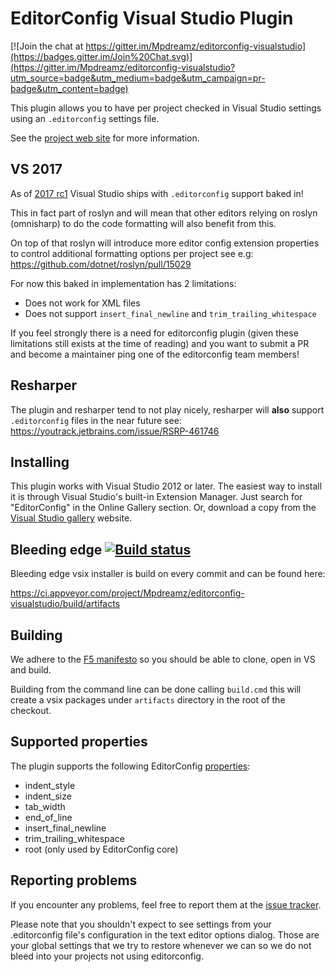 # EditorConfig Visual Studio Plugin

[![Join the chat at https://gitter.im/Mpdreamz/editorconfig-visualstudio](https://badges.gitter.im/Join%20Chat.svg)](https://gitter.im/Mpdreamz/editorconfig-visualstudio?utm_source=badge&utm_medium=badge&utm_campaign=pr-badge&utm_content=badge)

This plugin allows you to have per project checked in Visual Studio settings using an `.editorconfig` settings file.

See the [project web site](http://editorconfig.org) for more information.

## VS 2017

As of [2017 rc1](https://www.visualstudio.com/en-us/news/releasenotes/vs2017-relnotes) Visual Studio ships with `.editorconfig` support baked in! 

This in fact part of roslyn and will mean that other editors relying on roslyn (omnisharp) to do the code formatting will also benefit from this. 

On top of that roslyn will introduce more editor config extension properties to control additional formatting options per project see e.g: https://github.com/dotnet/roslyn/pull/15029

For now this baked in implementation has 2 limitations:

* Does not work for XML files
* Does not support `insert_final_newline` and `trim_trailing_whitespace`

If you feel strongly there is a need for editorconfig plugin (given these limitations still exists at the time of reading) and you want to submit a PR and become a maintainer ping one of the editorconfig team members!

## Resharper

The plugin and resharper tend to not play nicely, resharper will **also** support `.editorconfig` files in the near future see: https://youtrack.jetbrains.com/issue/RSRP-461746

## Installing

This plugin works with Visual Studio 2012 or later. The easiest way to install it is through Visual Studio's built-in Extension Manager. Just search for "EditorConfig" in the Online Gallery section. Or, download a copy from the [Visual Studio gallery](http://visualstudiogallery.msdn.microsoft.com/c8bccfe2-650c-4b42-bc5c-845e21f96328) website.

## Bleeding edge [![Build status](https://ci.appveyor.com/api/projects/status/ad0dc6ldff3bbf3o?svg=true)](https://ci.appveyor.com/project/Mpdreamz/editorconfig-visualstudio/branch/master)

Bleeding edge vsix installer is build on every commit and can be found here:

https://ci.appveyor.com/project/Mpdreamz/editorconfig-visualstudio/build/artifacts

## Building

We adhere to the [F5 manifesto](http://www.khalidabuhakmeh.com/the-f5-manifesto-for-net-developers) so you should be able to clone, open in VS and build.

Building from the command line can be done calling `build.cmd` this will create a vsix packages under `artifacts` directory in the root of the checkout.

## Supported properties

The plugin supports the following EditorConfig [properties](http://editorconfig.org/#supported-properties):

* indent_style
* indent_size
* tab_width
* end_of_line
* insert_final_newline
* trim_trailing_whitespace
* root (only used by EditorConfig core)

## Reporting problems

If you encounter any problems, feel free to report them at the [issue tracker](https://github.com/editorconfig/editorconfig-visualstudio/issues).

Please note that you shouldn't expect to see settings from your .editorconfig file's configuration in the text editor options dialog. Those are your global settings that we try to restore whenever we can so we do not bleed into your projects not using editorconfig.
